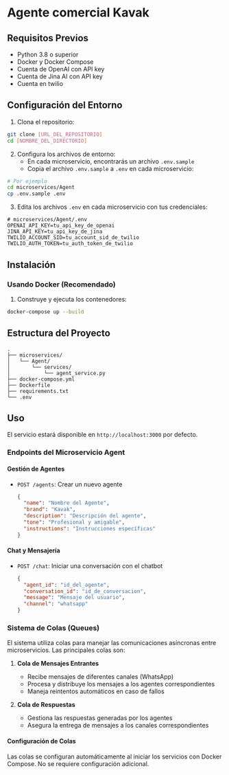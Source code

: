 # Agente comercial Kavak

## Requisitos Previos

- Python 3.8 o superior
- Docker y Docker Compose
- Cuenta de OpenAI con API key
- Cuenta de Jina AI con API key
- Cuenta en twilio

## Configuración del Entorno

1. Clona el repositorio:
```bash
git clone [URL_DEL_REPOSITORIO]
cd [NOMBRE_DEL_DIRECTORIO]
```

2. Configura los archivos de entorno:
   - En cada microservicio, encontrarás un archivo `.env.sample`
   - Copia el archivo `.env.sample` a `.env` en cada microservicio:
```bash
# Por ejemplo
cd microservices/Agent
cp .env.sample .env
```

3. Edita los archivos `.env` en cada microservicio con tus credenciales:
```env
# microservices/Agent/.env
OPENAI_API_KEY=tu_api_key_de_openai
JINA_API_KEY=tu_api_key_de_jina
TWILIO_ACCOUNT_SID=tu_account_sid_de_twilio
TWILIO_AUTH_TOKEN=tu_auth_token_de_twilio
```

## Instalación

### Usando Docker (Recomendado)

1. Construye y ejecuta los contenedores:
```bash
docker-compose up --build
```
## Estructura del Proyecto

```
.
├── microservices/
│   └── Agent/
│       └── services/
│           └── agent_service.py
├── docker-compose.yml
├── Dockerfile
├── requirements.txt
└── .env
```

## Uso

El servicio estará disponible en `http://localhost:3000` por defecto.

### Endpoints del Microservicio Agent

#### Gestión de Agentes
- `POST /agents`: Crear un nuevo agente
  ```json
  {
    "name": "Nombre del Agente",
    "brand": "Kavak",
    "description": "Descripción del agente",
    "tone": "Profesional y amigable",
    "instructions": "Instrucciones específicas"
  }
  ```

#### Chat y Mensajería
- `POST /chat`: Iniciar una conversación con el chatbot
  ```json
  {
    "agent_id": "id_del_agente",
    "conversation_id": "id_de_conversacion",
    "message": "Mensaje del usuario",
    "channel": "whatsapp"
  }
  ```


### Sistema de Colas (Queues)

El sistema utiliza colas para manejar las comunicaciones asíncronas entre microservicios. Las principales colas son:

1. **Cola de Mensajes Entrantes**
   - Recibe mensajes de diferentes canales (WhatsApp)
   - Procesa y distribuye los mensajes a los agentes correspondientes
   - Maneja reintentos automáticos en caso de fallos

2. **Cola de Respuestas**
   - Gestiona las respuestas generadas por los agentes
   - Asegura la entrega de mensajes a los canales correspondientes


#### Configuración de Colas
Las colas se configuran automáticamente al iniciar los servicios con Docker Compose. No se requiere configuración adicional.